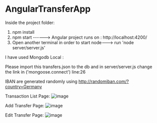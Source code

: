 # AngularTransferApp

Inside the project folder:
1. npm install
2. npm start ------> Angular project runs on : http://localhost:4200/
3. Open another terminal in order to start node--->  run 'node server/server.js'

I have used Mongodb Local :

Please import this transfers.json to the db and in server/server.js change the link in ('mongoose.connect') line:26 

IBAN are generated randomly using http://randomiban.com/?country=Germany

Transaction List Page:
    ![image](https://user-images.githubusercontent.com/17137829/109500917-2be4d700-7a97-11eb-86cb-c5b82ba78a48.png)


Add Transfer Page:
    ![image](https://user-images.githubusercontent.com/17137829/109533233-4a0ffe80-7aba-11eb-892b-73266b60e299.png)


Edit Transfer Page:
    ![image](https://user-images.githubusercontent.com/17137829/109499894-c5ab8480-7a95-11eb-93bf-185ff9f15850.png)


